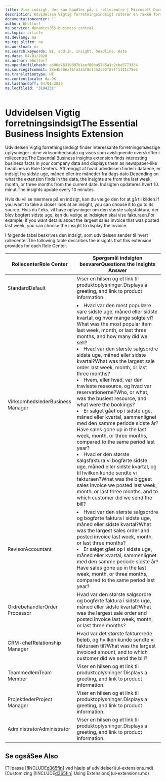 ```yaml
---
title: Vise indsigt, der kan handles på, i rollecentre | Microsoft Docs
description: Udvidelsen Vigtig forretningsindsigt roterer en række forretningsmæssig indsigt i rollecentre.
documentationcenter: ''
author: bholtorf
ms.service: dynamics365-business-central
ms.topic: article
ms.devlang: na
ms.tgt_pltfrm: na
ms.workload: na
ms.search.keywords: BI, add-in, insight, headline, data
ms.date: 04/01/2020
ms.author: bholtorf
ms.openlocfilehash: ab06a76319897b1eef00ba57d5a1c2cba5773334
ms.sourcegitcommit: 88e4b30eaf6fa32af0c1452ce2f85ff1111c75e2
ms.translationtype: HT
ms.contentlocale: da-DK
ms.lasthandoff: 04/01/2020
ms.locfileid: "3194231"
---
```

# <a name="the-essential-business-insights-extension"></a><span data-ttu-id="edae3-103">Udvidelsen Vigtig forretningsindsigt</span><span class="sxs-lookup"><span data-stu-id="edae3-103">The Essential Business Insights Extension</span></span>
<span data-ttu-id="edae3-104">Udvidelsen Vigtig forretningsindsigt finder interessante forretningsmæssige oplysninger i dine virksomhedsdata og vises som avislignende overskrifter i rollecentre.</span><span class="sxs-lookup"><span data-stu-id="edae3-104">The Essential Business Insights extension finds interesting business facts in your company data and displays them as newspaper-like headlines in Role Centers.</span></span> <span data-ttu-id="edae3-105">Afhængigt af hvad udvidelsen finder i dataene, er indsigt fra sidste uge, måned eller tre måneder fra dags dato.</span><span class="sxs-lookup"><span data-stu-id="edae3-105">Depending on what the extension finds in the data, the insights are from the last week, month, or three months from the current date.</span></span> <span data-ttu-id="edae3-106">Indsigten opdateres hvert 10. minut.</span><span class="sxs-lookup"><span data-stu-id="edae3-106">The insights update every 10 minutes.</span></span>  

<span data-ttu-id="edae3-107">Hvis du vil se nærmere på en indsigt, kan du vælge den for at gå til kilden.</span><span class="sxs-lookup"><span data-stu-id="edae3-107">If you want to take a closer look at an insight, you can choose it to go to its source.</span></span> <span data-ttu-id="edae3-108">Hvis du f.eks. vil have oplysninger om den største salgsfaktura, der blev bogført sidste uge, kan du vælge at indsigten skal vise fakturaen.</span><span class="sxs-lookup"><span data-stu-id="edae3-108">For example, if you want details about the largest sales invoice that was posted last week, you can choose the insight to display the invoice.</span></span>

<span data-ttu-id="edae3-109">I følgende tabel beskrives den indsigt, som udvidelsen sender til hvert rollecenter.</span><span class="sxs-lookup"><span data-stu-id="edae3-109">The following table describes the insights that this extension provides for each Role Center.</span></span>

|<span data-ttu-id="edae3-110">Rollecenter</span><span class="sxs-lookup"><span data-stu-id="edae3-110">Role Center</span></span>|<span data-ttu-id="edae3-111">Spørgsmål indsigten besvarer</span><span class="sxs-lookup"><span data-stu-id="edae3-111">Questions the Insights Answer</span></span>|
|----|-----|
|<span data-ttu-id="edae3-112">Standard</span><span class="sxs-lookup"><span data-stu-id="edae3-112">Default</span></span>|<span data-ttu-id="edae3-113">Viser en hilsen og et link til produktoplysninger.</span><span class="sxs-lookup"><span data-stu-id="edae3-113">Displays a greeting, and link to product information.</span></span>|
|<span data-ttu-id="edae3-114">Virksomhedsleder</span><span class="sxs-lookup"><span data-stu-id="edae3-114">Business Manager</span></span>|<li> <span data-ttu-id="edae3-115">Hvad var den mest populære vare sidste uge, måned eller sidste kvartal, og hvor mange solgte vi?</span><span class="sxs-lookup"><span data-stu-id="edae3-115">What was the most popular item last week, month, or last three months, and how many did we sell?</span></span><br><li> <span data-ttu-id="edae3-116">Hvad var den største salgsordre sidste uge, måned eller sidste kvartal?</span><span class="sxs-lookup"><span data-stu-id="edae3-116">What was the largest sale order last week, month, or last three months?</span></span><br><li> <span data-ttu-id="edae3-117">Hvem, eller hvad, var den travleste ressource, og hvad var reservationerne?</span><span class="sxs-lookup"><span data-stu-id="edae3-117">Who, or what, was the busiest resource, and what were the bookings?</span></span><br><li> <span data-ttu-id="edae3-118">Er salget gået op i sidste uge, måned eller kvartal, sammenlignet med den samme periode sidste år?</span><span class="sxs-lookup"><span data-stu-id="edae3-118">Have sales gone up in the last week, month, or three months, compared to the same period last year?</span></span><br><li> <span data-ttu-id="edae3-119">Hvad er den største salgsfaktura vi bogførte sidste uge, måned eller sidste kvartal, og til hvilken kunde sendte vi fakturaen?</span><span class="sxs-lookup"><span data-stu-id="edae3-119">What was the biggest sales invoice we posted last week, month, or last three months, and to which customer did we send the bill?</span></span></li> |
|<span data-ttu-id="edae3-120">Revisor</span><span class="sxs-lookup"><span data-stu-id="edae3-120">Accountant</span></span>|<li> <span data-ttu-id="edae3-121">Hvad var den største salgsordre og bogførte faktura i sidste uge, måned eller sidste kvartal?</span><span class="sxs-lookup"><span data-stu-id="edae3-121">What was the largest sales order and posted invoice last week, month, or last three months?</span></span><br><li> <span data-ttu-id="edae3-122">Er salget gået op i sidste uge, måned eller kvartal, sammenlignet med den samme periode sidste år?</span><span class="sxs-lookup"><span data-stu-id="edae3-122">Have sales gone up in the last week, month, or three months, compared to the same period last year?</span></span> |
|<span data-ttu-id="edae3-123">Ordrebehandler</span><span class="sxs-lookup"><span data-stu-id="edae3-123">Order Processor</span></span>| <span data-ttu-id="edae3-124">Hvad var den største salgsordre og bogførte faktura i sidste uge, måned eller sidste kvartal?</span><span class="sxs-lookup"><span data-stu-id="edae3-124">What was the largest sale order and posted invoice last week, month, or last three months?</span></span>|
|<span data-ttu-id="edae3-125">CRM-chef</span><span class="sxs-lookup"><span data-stu-id="edae3-125">Relationship Manager</span></span>| <span data-ttu-id="edae3-126">Hvad var det største fakturerede beløb, og hvilken kunde sendte vi fakturaen til?</span><span class="sxs-lookup"><span data-stu-id="edae3-126">What was the largest invoiced amount, and to which customer did we send the bill?</span></span>|
|<span data-ttu-id="edae3-127">Teammedlem</span><span class="sxs-lookup"><span data-stu-id="edae3-127">Team Member</span></span>| <span data-ttu-id="edae3-128">Viser en hilsen og et link til produktoplysninger.</span><span class="sxs-lookup"><span data-stu-id="edae3-128">Displays a greeting, and link to product information.</span></span>|
|<span data-ttu-id="edae3-129">Projektleder</span><span class="sxs-lookup"><span data-stu-id="edae3-129">Project Manager</span></span>| <span data-ttu-id="edae3-130">Viser en hilsen og et link til produktoplysninger.</span><span class="sxs-lookup"><span data-stu-id="edae3-130">Displays a greeting, and link to product information.</span></span>|
|<span data-ttu-id="edae3-131">Administrator</span><span class="sxs-lookup"><span data-stu-id="edae3-131">Administrator</span></span>| <span data-ttu-id="edae3-132">Viser en hilsen og et link til produktoplysninger.</span><span class="sxs-lookup"><span data-stu-id="edae3-132">Displays a greeting, and link to product information.</span></span>|

## <a name="see-also"></a><span data-ttu-id="edae3-133">Se også</span><span class="sxs-lookup"><span data-stu-id="edae3-133">See Also</span></span>
<span data-ttu-id="edae3-134">[Tilpasse [!INCLUDE[d365fin](includes/d365fin_md.md)] ved hjælp af udvidelser](ui-extensions.md)</span><span class="sxs-lookup"><span data-stu-id="edae3-134">[Customizing [!INCLUDE[d365fin](includes/d365fin_md.md)] Using Extensions](ui-extensions.md)</span></span>
